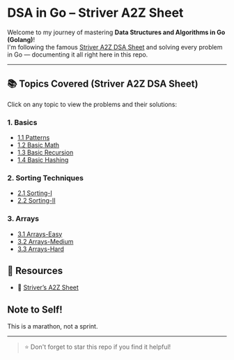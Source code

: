 # DSA in Go – Striver A2Z Sheet

Welcome to my journey of mastering **Data Structures and Algorithms in Go (Golang)**!  
I'm following the famous [Striver A2Z DSA Sheet](https://takeuforward.org/strivers-a2z-dsa-course/strivers-a2z-dsa-course-sheet-2/) and solving every problem in Go — documenting it all right here in this repo.

---

## 📚 Topics Covered (Striver A2Z DSA Sheet)

Click on any topic to view the problems and their solutions:

### 1. Basics
- [1.1 Patterns](./01_basics/1.1-patterns/)
- [1.2 Basic Math](./01_basics/1.2-math/)
- [1.3 Basic Recursion](./01_basics/1.3-recursion/)
- [1.4 Basic Hashing](./01_basics/1.4-hashing/)

### 2. Sorting Techniques
- [2.1 Sorting-I](./02_sorting_techniques/2.1-Sorting-1/)
- [2.2 Sorting-II](./02_sorting_techniques/2.2-Sorting-2/)

### 3. Arrays
- [3.1 Arrays-Easy](./03_arrays/3.1-easy/)
- [3.2 Arrays-Medium](./03_arrays/3.2-medium/)
- [3.3 Arrays-Hard](./03_arrays/3.3-hard/)


## 🔗 Resources

* 📘 [Striver’s A2Z Sheet](https://takeuforward.org/strivers-a2z-dsa-course/strivers-a2z-dsa-course-sheet-2/)


## Note to Self!

This is a marathon, not a sprint.

---

> ⭐️ Don't forget to star this repo if you find it helpful!

